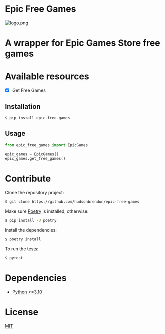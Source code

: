 # Epic Free Games

![logo.png](logo.png)

# A wrapper for Epic Games Store free games

# Available resources

- [x] Get Free Games

## Installation

```bash
$ pip install epic-free-games
```

## Usage

```python
from epic_free_games import EpicGames

epic_games = EpicGames()
epic_games.get_free_games()
```

# Contribute

Clone the repository project:

```bash
$ git clone https://github.com/hudsonbrendon/epic-free-games
```

Make sure [Poetry](https://python-poetry.org/) is installed, otherwise:

```bash
$ pip install -U poetry
```

Install the dependencies:

```bash
$ poetry install
```

To run the tests:

```bash
$ pytest
```

# Dependencies

- [Python >=3.10](https://www.python.org/downloads/release/python-310/)

# License

[MIT](http://en.wikipedia.org/wiki/MIT_License)
